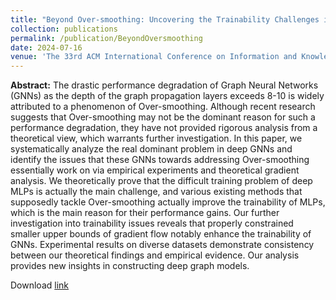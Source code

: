 ```yaml
---
title: "Beyond Over-smoothing: Uncovering the Trainability Challenges in Deep Graph Neural Networks"
collection: publications
permalink: /publication/BeyondOversmoothing
date: 2024-07-16
venue: 'The 33rd ACM International Conference on Information and Knowledge Management'
---
```


**Abstract:**
The drastic performance degradation of Graph Neural Networks (GNNs) as the depth of the graph propagation layers exceeds 8-10 is widely attributed to a phenomenon of Over-smoothing. Although recent research suggests that Over-smoothing may not be the dominant reason for such a performance degradation, they have not provided rigorous analysis from a theoretical view, which warrants further investigation. In this paper, we systematically analyze the real dominant problem in deep GNNs and identify the issues that these GNNs towards addressing Over-smoothing essentially work on via empirical experiments and theoretical gradient analysis. We theoretically prove that the difficult training problem of deep MLPs is actually the main challenge, and various existing methods that supposedly tackle Over-smoothing actually improve the trainability
of MLPs, which is the main reason for their performance gains. Our further investigation into trainability issues reveals that properly constrained smaller upper bounds of gradient flow notably enhance the trainability of GNNs. Experimental results on diverse datasets demonstrate consistency between our theoretical findings and empirical evidence. Our analysis provides new insights in constructing deep graph models.

Download [link](https://arxiv.org/pdf/2408.03669)
